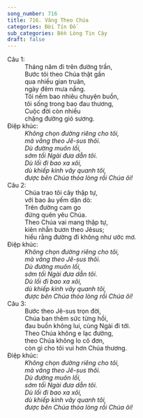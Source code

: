 ```yaml
---
song_number: 716
title: 716. Vâng Theo Chúa
categories: Đời Tín Đồ
sub_categories: Bền Lòng Tin Cậy
draft: false
---
```

<dl><dt>Câu 1:</dt><dd data-verse="1">Tháng năm đi trên đường trần, <br/>Bước tôi theo Chúa thật gần <br/>qua nhiều gian truân, <br/>ngày đêm mưa nắng. <br/>Tôi nếm bao nhiêu chuyện buồn, <br/>tôi sống trong bao đau thương, <br/>Cuộc đời còn nhiều <br/>chặng đường gió sương. </dd><dt>Điệp khúc:</dt><dd data-chorus="1"><em>Không chọn đường riêng cho tôi, <br/>mà vâng theo Jê-sus thôi. <br/>Dù đường muôn lối, <br/>sớm tối Ngài đưa dẫn tôi. <br/>Dù lối đi bao xa xôi, <br/>dù khiếp kinh vây quanh tôi, <br/>được bên Chúa thỏa lòng rồi Chúa ôi! </em></dd><dt>Câu 2:</dt><dd data-verse="2">Chúa trao tôi cây thập tự, <br/>với bao âu yếm dặn dò: <br/>Trên đường cam go <br/>đừng quên yêu Chúa. <br/>Theo Chúa vai mang thập tự, <br/>kiên nhẫn bươn theo Jêsus; <br/>hiểu rằng đường đi không như ước mơ. </dd><dt>Điệp khúc:</dt><dd data-chorus="1"><em>Không chọn đường riêng cho tôi, <br/>mà vâng theo Jê-sus thôi. <br/>Dù đường muôn lối, <br/>sớm tối Ngài đưa dẫn tôi. <br/>Dù lối đi bao xa xôi, <br/>dù khiếp kinh vây quanh tôi, <br/>được bên Chúa thỏa lòng rồi Chúa ôi! </em></dd><dt>Câu 3:</dt><dd data-verse="3">Bước theo Jê-sus trọn đời, <br/>Chúa ban thêm sức từng hồi, <br/>đau buồn không lui, cùng Ngài đi tới. <br/>Theo Chúa không e lạc đường, <br/>theo Chúa không lo cô đơn, <br/>còn gì cho tôi vui hơn Chúa thương. </dd><dt>Điệp khúc:</dt><dd data-chorus="1"><em>Không chọn đường riêng cho tôi, <br/>mà vâng theo Jê-sus thôi. <br/>Dù đường muôn lối, <br/>sớm tối Ngài đưa dẫn tôi. <br/>Dù lối đi bao xa xôi, <br/>dù khiếp kinh vây quanh tôi, <br/>được bên Chúa thỏa lòng rồi Chúa ôi! </em></dd></dl>
